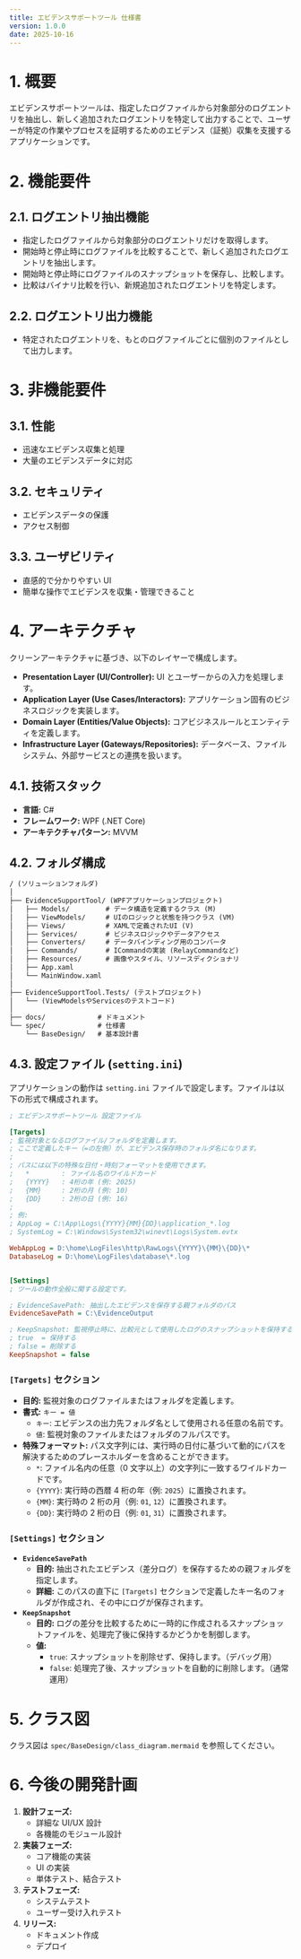 ```yaml
---
title: エビデンスサポートツール 仕様書
version: 1.0.0
date: 2025-10-16
---
```


# 1. 概要

エビデンスサポートツールは、指定したログファイルから対象部分のログエントリを抽出し、新しく追加されたログエントリを特定して出力することで、ユーザーが特定の作業やプロセスを証明するためのエビデンス（証拠）収集を支援するアプリケーションです。

# 2. 機能要件

## 2.1. ログエントリ抽出機能

- 指定したログファイルから対象部分のログエントリだけを取得します。
- 開始時と停止時にログファイルを比較することで、新しく追加されたログエントリを抽出します。
- 開始時と停止時にログファイルのスナップショットを保存し、比較します。
- 比較はバイナリ比較を行い、新規追加されたログエントリを特定します。

## 2.2. ログエントリ出力機能

- 特定されたログエントリを、もとのログファイルごとに個別のファイルとして出力します。

# 3. 非機能要件

## 3.1. 性能

- 迅速なエビデンス収集と処理
- 大量のエビデンスデータに対応

## 3.2. セキュリティ

- エビデンスデータの保護
- アクセス制御

## 3.3. ユーザビリティ

- 直感的で分かりやすい UI
- 簡単な操作でエビデンスを収集・管理できること

# 4. アーキテクチャ

クリーンアーキテクチャに基づき、以下のレイヤーで構成します。

- **Presentation Layer (UI/Controller):** UI とユーザーからの入力を処理します。
- **Application Layer (Use Cases/Interactors):** アプリケーション固有のビジネスロジックを実装します。
- **Domain Layer (Entities/Value Objects):** コアビジネスルールとエンティティを定義します。
- **Infrastructure Layer (Gateways/Repositories):** データベース、ファイルシステム、外部サービスとの連携を扱います。

## 4.1. 技術スタック

- **言語:** C#
- **フレームワーク:** WPF (.NET Core)
- **アーキテクチャパターン:** MVVM

## 4.2. フォルダ構成

```txt
/ (ソリューションフォルダ)
│
├── EvidenceSupportTool/ (WPFアプリケーションプロジェクト)
│   ├── Models/         # データ構造を定義するクラス (M)
│   ├── ViewModels/     # UIのロジックと状態を持つクラス (VM)
│   ├── Views/          # XAMLで定義されたUI (V)
│   ├── Services/       # ビジネスロジックやデータアクセス
│   ├── Converters/     # データバインディング用のコンバータ
│   ├── Commands/       # ICommandの実装 (RelayCommandなど)
│   ├── Resources/      # 画像やスタイル、リソースディクショナリ
│   ├── App.xaml
│   └── MainWindow.xaml
│
├── EvidenceSupportTool.Tests/ (テストプロジェクト)
│   └── (ViewModelsやServicesのテストコード)
│
├── docs/             # ドキュメント
└── spec/             # 仕様書
    └── BaseDesign/   # 基本設計書
```

## 4.3. 設定ファイル (`setting.ini`)

アプリケーションの動作は `setting.ini` ファイルで設定します。ファイルは以下の形式で構成されます。

```ini
; エビデンスサポートツール 設定ファイル

[Targets]
; 監視対象となるログファイル/フォルダを定義します。
; ここで定義したキー（=の左側）が、エビデンス保存時のフォルダ名になります。
;
; パスには以下の特殊な日付・時刻フォーマットを使用できます。
;   *        : ファイル名のワイルドカード
;   {YYYY}   : 4桁の年 (例: 2025)
;   {MM}     : 2桁の月 (例: 10)
;   {DD}     : 2桁の日 (例: 16)
;
; 例:
; AppLog = C:\App\Logs\{YYYY}{MM}{DD}\application_*.log
; SystemLog = C:\Windows\System32\winevt\Logs\System.evtx

WebAppLog = D:\home\LogFiles\http\RawLogs\{YYYY}\{MM}\{DD}\*
DatabaseLog = D:\home\LogFiles\database\*.log


[Settings]
; ツールの動作全般に関する設定です。

; EvidenceSavePath: 抽出したエビデンスを保存する親フォルダのパス
EvidenceSavePath = C:\EvidenceOutput

; KeepSnapshot: 監視停止時に、比較元として使用したログのスナップショットを保持するかどうか
; true  = 保持する
; false = 削除する
KeepSnapshot = false
```

### `[Targets]` セクション

- **目的:** 監視対象のログファイルまたはフォルダを定義します。
- **書式:** `キー = 値`
  - `キー`: エビデンスの出力先フォルダ名として使用される任意の名前です。
  - `値`: 監視対象のファイルまたはフォルダのフルパスです。
- **特殊フォーマット:** パス文字列には、実行時の日付に基づいて動的にパスを解決するためのプレースホルダーを含めることができます。
  - `*`: ファイル名内の任意（0 文字以上）の文字列に一致するワイルドカードです。
  - `{YYYY}`: 実行時の西暦 4 桁の年（例: `2025`）に置換されます。
  - `{MM}`: 実行時の 2 桁の月（例: `01`, `12`）に置換されます。
  - `{DD}`: 実行時の 2 桁の日（例: `01`, `31`）に置換されます。

### `[Settings]` セクション

- **`EvidenceSavePath`**
  - **目的:** 抽出されたエビデンス（差分ログ）を保存するための親フォルダを指定します。
  - **詳細:** このパスの直下に `[Targets]` セクションで定義したキー名のフォルダが作成され、その中にログが保存されます。
- **`KeepSnapshot`**
  - **目的:** ログの差分を比較するために一時的に作成されるスナップショットファイルを、処理完了後に保持するかどうかを制御します。
  - **値:**
    - `true`: スナップショットを削除せず、保持します。（デバッグ用）
    - `false`: 処理完了後、スナップショットを自動的に削除します。（通常運用）

# 5. クラス図

クラス図は `spec/BaseDesign/class_diagram.mermaid` を参照してください。

# 6. 今後の開発計画

1. **設計フェーズ:**
   - 詳細な UI/UX 設計
   - 各機能のモジュール設計
2. **実装フェーズ:**
   - コア機能の実装
   - UI の実装
   - 単体テスト、結合テスト
3. **テストフェーズ:**
   - システムテスト
   - ユーザー受け入れテスト
4. **リリース:**
   - ドキュメント作成
   - デプロイ
